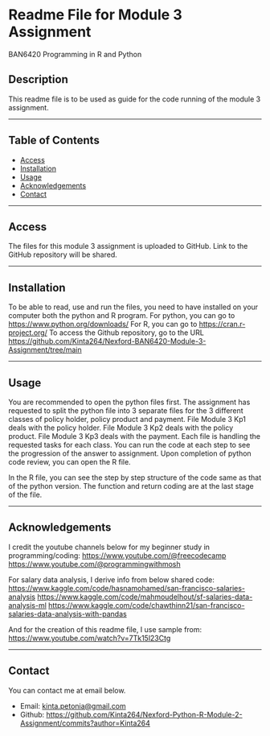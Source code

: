 # **Readme File for Module 3 Assignment**
BAN6420 Programming in R and Python

## **Description**

This readme file is to be used as guide for the code running of the module 3 assignment.

---

## **Table of Contents**

- [Access](#access)
- [Installation](#installation)
- [Usage](#usage)
- [Acknowledgements](#acknowledgements)
- [Contact](#contact)

---

## **Access**

The files for this module 3 assignment is uploaded to GitHub. Link to the GitHub repository will be shared.

---

## **Installation**

To be able to read, use and run the files, you need to have installed on your computer both the python and R program.
For python, you can go to https://www.python.org/downloads/ 
For R, you can go to https://cran.r-project.org/
To access the Github repository, go to the URL https://github.com/Kinta264/Nexford-BAN6420-Module-3-Assignment/tree/main

---

## **Usage**

You are recommended to open the python files first.
The assignment has requested to split the python file into 3 separate files for the 3 different classes of policy holder, policy product and payment.
File Module 3 Kp1 deals with the policy holder.
File Module 3 Kp2 deals with the policy product.
File Module 3 Kp3 deals with the payment.
Each file is handling the requested tasks for each class.
You can run the code at each step to see the progression of the answer to assignment.
Upon completion of python code review, you can open the R file.

In the R file, you can see the step by step structure of the code same as that of the python version.
The function and return coding are at the last stage of the file.

---

## **Acknowledgements**

I credit the youtube channels below for my beginner study in programming/coding:
https://www.youtube.com/@freecodecamp
https://www.youtube.com/@programmingwithmosh

For salary data analysis, I derive info from below shared code:
https://www.kaggle.com/code/hasnamohamed/san-francisco-salaries-analysis
https://www.kaggle.com/code/mahmoudelhout/sf-salaries-data-analysis-ml
https://www.kaggle.com/code/chawthinn21/san-francisco-salaries-data-analysis-with-pandas

And for the creation of this readme file, I use sample from:
https://www.youtube.com/watch?v=7Tk15l23Ctg 


---

## **Contact**

You can contact me at email below.

- Email: kinta.petonia@gmail.com
- Github: https://github.com/Kinta264/Nexford-Python-R-Module-2-Assignment/commits?author=Kinta264
